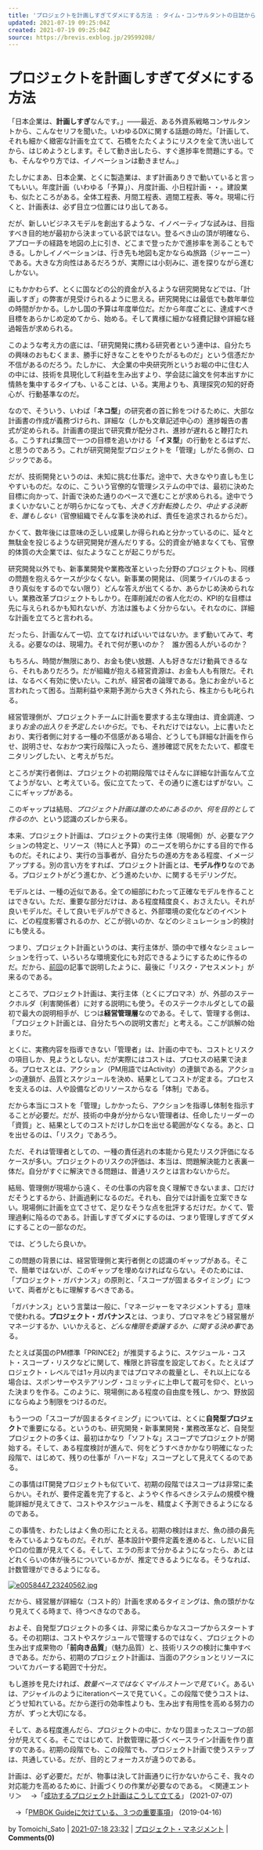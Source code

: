```yaml
---
title: 'プロジェクトを計画しすぎてダメにする方法 : タイム・コンサルタントの日誌から'
updated: 2021-07-19 09:25:04Z
created: 2021-07-19 09:25:04Z
source: https://brevis.exblog.jp/29599208/
---
```


#  プロジェクトを計画しすぎてダメにする方法

「日本企業は、**計画しすぎ**なんです。」——最近、ある外資系戦略コンサルタントから、こんなセリフを聞いた。いわゆるDXに関する話題の時だ。「計画して、それも細かく緻密な計画を立てて、石橋をたたくようにリスクを全て洗い出してから、はじめようとします。そして動き出したら、すぐ進捗率を問題にする。でも、そんなやり方では、イノベーションは動きません。」

たしかにまあ、日本企業、とくに製造業は、まず計画ありきで動いていると言ってもいい。年度計画（いわゆる「予算」）、月度計画、小日程計画・・。建設業も、似たところがある。全体工程表、月間工程表、週間工程表、等々。現場に行くと、計画表は、必ず目立つ位置にはり出してある。

だが、新しいビジネスモデルを創出するような、イノベーティブな試みは、目指すべき目的地が最初から決まっている訳ではない。登るべき山の頂が明確なら、アプローチの経路を地図の上に引き、どこまで登ったかで進捗率を測ることもできる。しかしイノベーションは、行き先も地図も定かならぬ旅路（ジャーニー）である。大きな方向性はあるだろうが、実際には小刻みに、道を探りながら進むしかない。

にもかかわらず、とくに国などの公的資金が入るような研究開発などでは、「計画しすぎ」の弊害が見受けられるように思える。研究開発には最低でも数年単位の時間がかかる。しかし国の予算は年度単位だ。だから年度ごとに、達成すべき目標をあらかじめ定めてから、始める。そして異様に細かな経費記録や詳細な経過報告が求められる。

このような考え方の底には、「研究開発に携わる研究者という連中は、自分たちの興味のおもむくまま、勝手に好きなことをやりたがるものだ」という信憑だか不信があるのだろう。たしかに、 大企業の中央研究所というお堀の中に住む人の中には、技術を具現化して利益を生み出すより、学会誌に論文を何本出すかに情熱を集中するタイプも、いることは、いる。実用よりも、真理探究の知的好奇心が、行動基準なのだ。

なので、そういう、いわば「**ネコ型**」の研究者の首に鈴をつけるために、大部な計画書の作成が義務づけられ、詳細な（しかも文章記述中心の）進捗報告の書式が定められる。計画書の提出で研究費が配分され、進捗が遅れると鞭打たれる。こうすれば集団で一つの目標を追いかける「**イヌ型**」の行動をとるはずだ、と思うのであろう。これが研究開発型プロジェクトを「管理」しがたる側の、ロジックである。

だが、技術開発というのは、未知に挑む仕事だ。途中で、大きなやり直しも生じやすいものだ。なのに、こういう官僚的な管理システムの中では、最初に決めた目標に向かって、計画で決めた通りのペースで進むことが求められる。途中でうまくいかないことが明らかになっても、*大きく方針転換したり、中止する決断を、誰もしない*（官僚組織でそんな事を決めれば、責任を追求されるからだ）。

かくて、数年後には意味の乏しい成果しか得られぬと分かっているのに、延々と無駄金を投じるような研究開発が進んだりする。公的資金が絡まなくても、官僚的体質の大企業では、似たようなことが起こりがちだ。

研究開発以外でも、新事業開発や業務改革といった分野のプロジェクトも、同様の問題を抱えるケースが少なくない。新事業の開発は、（同業ライバルのまるっきり真似をするのでない限り）どんな答えが出てくるか、あらかじめ決められない。業務改革プロジェクトもしかり。在庫削減だの省人化だの、KPI的な目標は先に与えられるかも知れないが、方法は誰もよく分からない。それなのに、詳細な計画を立てろと言われる。

だったら、計画なんて一切、立てなければいいではないか。まず動いてみて、考える。必要なのは、現場力。それで何が悪いのか？　誰か困る人がいるのか？

もちろん、時間が無限にあり、お金も使い放題、人も好きなだけ動員できるなら、それもありだろう。だが組織が抱える経営資源は、お金も人も有限だ。それは、なるべく有効に使いたい。これが、経営者の論理である。急にお金がいると言われたって困る。当期利益や来期予測から大きく外れたら、株主からも叱られる。

経営管理側が、プロジェクトチームに計画を要求する主な理由は、資金調達、つまり*お金の出入りを予定したいから*だ。でも、それだけではない。上に書いたとおり、実行者側に対する一種の不信感がある場合、どうしても詳細な計画を作らせ、説明させ、なおかつ実行段階に入ったら、進捗確認で尻をたたいて、都度モニタリングしたい、と考えがちだ。

ところが実行者側は、プロジェクトの初期段階ではそんなに詳細な計画なんて立てようがない、と考えている。仮に立てたって、その通りに進むはずがない。ここにギャップがある。

このギャップは結局、*プロジェクト計画は誰のためにあるのか、何を目的として作るのか*、という認識のズレから来る。

本来、プロジェクト計画は、プロジェクトの実行主体（現場側）が、必要なアクションの特定と、リソース（特に人と予算）のニーズを明らかにする目的で作るものだ。それにより、実行の当事者が、自分たちの進め方をある程度、イメージアップする。別の言い方をすれば、プロジェクト計画とは、**モデル作り**なのである。プロジェクトがどう進むか、どう進めたいか、に関するモデリングだ。

モデルとは、一種の近似である。全ての細部にわたって正確なモデルを作ることはできない。ただ、重要な部分だけは、ある程度精度良く、おさえたい。それが良いモデルだ。そして良いモデルができると、外部環境の変化などのイベントに、どの程度影響されるのか、どこが弱いのか、などのシミュレーション的検討にも使える。

つまり、プロジェクト計画というのは、実行主体が、頭の中で様々なシミュレーションを行って、いろいろな環境変化にも対応できるようにするために作るのだ。だから、[前回](https://brevis.exblog.jp/29586757/)の記事で説明したように、最後に「リスク・アセスメント」が来るのである。

ところで、プロジェクト計画は、実行主体（とくにプロマネ）が、外部のステークホルダ（利害関係者）に対する説明にも使う。そのステークホルダとしての最初で最大の説明相手が、じつは**経営管理層**なのである。そして、管理する側は、「プロジェクト計画とは、自分たちへの説明文書だ」と考える。ここが誤解の始まりだ。

とくに、実務内容を指導できない「管理者」は、計画の中でも、コストとリスクの項目しか、見ようとしない。だが実際にはコストは、プロセスの結果で決まる。プロセスとは、アクション（PM用語ではActivity）の連鎖である。アクションの連鎖が、品質とスケジュールを決め、結果としてコストが定まる。プロセスを支えるのは、人や設備などのリソースからなる「体制」である。

だから本当にコストを「管理」しかかったら、アクションを指導し体制を指示することが必要だ。だが、技術の中身が分からない管理者は、任命したリーダーの「資質」と、結果としてのコストだけしか口を出せる範囲がなくなる。あと、口を出せるのは、「リスク」であろう。

ただ、それは管理者としての、一種の責任逃れの本能から見たリスク評価になるケースが多い。プロジェクトのリスクの評価は、本当は、問題解決能力と表裏一体だ。自分がすぐに解決できる問題は、普通リスクとは言わないからだ。

結局、管理側が現場から遠く、その仕事の内容を良く理解できないまま、口だけだそうとするから、計画過剰になるのだ。それも、自分では計画を立案できない。現場側に計画を立てさせて、足りなそうな点を批評するだけだ。かくて、管理過剰に陥るのである。計画しすぎてダメにするのは、つまり管理しすぎてダメにすることの一部なのだ。

では、どうしたら良いか。

この問題の背景には、経営管理側と実行者側との認識のギャップがある。そこで、簡単ではないが、このギャップを埋めなければならない。そのためには、「プロジェクト・ガバナンス」の原則と、「スコープが固まるタイミング」について、両者がともに理解するべきである。

「ガバナンス」という言葉は一般に、「マネージャーをマネジメントする」意味で使われる。**プロジェクト・ガバナンス**とは、つまり、プロマネをどう経営層がマネージするか、いいかえると、*どんな権限を委譲するか、に関する決め事*である。

たとえば英国のPM標準「PRINCE2」が推奨するように、スケジュール・コスト・スコープ・リスクなどに関して、権限と許容度を設定しておく。たとえばプロジェクト・レベルでは1ヶ月以内まではプロマネの裁量とし、それ以上になる場合は、スポンサーやステアリング・コミッティに上申して裁可を仰ぐ、といった決まりを作る。このように、現場側にある程度の自由度を残し、かつ、野放図にならぬよう制限をつけるのだ。

もう一つの「スコープが固まるタイミング」については、とくに**自発型プロジェクト**で重要になる。というのも、研究開発・新事業開発・業務改革など、自発型プロジェクトの多くは、最初はかなり「ソフトな」スコープでプロジェクトが開始する。そして、ある程度検討が進んで、何をどうすべきかかなり明確になった段階で、はじめて、残りの仕事が「ハードな」スコープとして見えてくるのである。

この事情はIT開発プロジェクトも似ていて、初期の段階ではスコープは非常に柔らかい。それが、要件定義を完了すると、ようやく作るべきシステムの規模や機能詳細が見えてきて、コストやスケジュールを、精度よく予測できるようになるのである。

この事情を、わたしはよく魚の形にたとえる。初期の検討はまだ、魚の顔の鼻先をみているようなものだ。それが、基本設計や要件定義を進めると、しだいに目や口の位置が見えてくる。そして、エラの形まで分かるようになったら、あとはどれくらいの体が後ろについているかが、推定できるようになる。そうなれば、計数管理ができるようになる。

[![e0058447_23240562.jpg](../_resources/e0058447_23240562.jpg)](https://brevis.exblog.jp/iv/detail/?s=29599208&i=202107%2F18%2F47%2Fe0058447_23240562.jpg)

だから、経営層が詳細な（コスト的）計画を求めるタイミングは、魚の頭がかなり見えてくる時まで、待つべきなのである。

およそ、自発型プロジェクトの多くは、非常に柔らかなスコープからスタートする。その初期は、コストやスケジュールで管理するのではなく、プロジェクトの生み出す成果物の「**前向き品質**」（魅力品質）と、技術リスクの検討に集中すべきである。だから、初期のプロジェクト計画は、当面のアクションとリソースについてカバーする範囲で十分だ。

もし進捗を見たければ、*数量ベースではなくマイルストーンで見ていく*。あるいは、アジャイルのようにiterationベースで見ていく。この段階で使うコストは、どうせ知れている。だから遂行の効率性よりも、生み出す有用性を高める努力の方が、ずっと大切になる。

そして、ある程度進んだら、プロジェクトの中に、かなり固まったスコープの部分が見えてくる。そこではじめて、計数管理に基づくベースライン計画を作り直すのである。初期の段階でも、この段階でも、プロジェクト計画で使うステップは、共通している。だが、目的とフォーカスが違うのである。

計画は、必ず必要だ。だが、物事は決して計画通りに行かないからこそ、我々の対応能力を高めるために、計画づくりの作業が必要なのである。
＜関連エントリ＞
　→「[成功するプロジェクト計画はこうして立てる](https://brevis.exblog.jp/29586757/)」 (2021-07-07)

　→「[PMBOK Guideに欠けている、３つの重要事項](https://brevis.exblog.jp/28166930/)」 (2019-04-16)

by Tomoichi_Sato | [2021-07-18 23:32](https://brevis.exblog.jp/29599208/) | [プロジェクト・マネジメント](https://brevis.exblog.jp/i9/) | **Comments(0)**